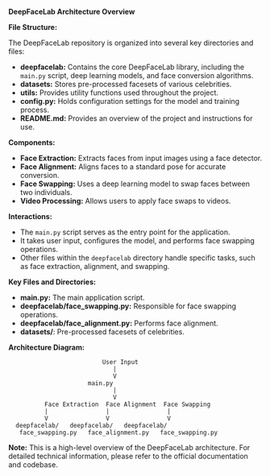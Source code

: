 **DeepFaceLab Architecture Overview**

**File Structure:**

The DeepFaceLab repository is organized into several key directories and files:

- **deepfacelab:** Contains the core DeepFaceLab library, including the `main.py` script, deep learning models, and face conversion algorithms.
- **datasets:** Stores pre-processed facesets of various celebrities.
- **utils:** Provides utility functions used throughout the project.
- **config.py:** Holds configuration settings for the model and training process.
- **README.md:** Provides an overview of the project and instructions for use.

**Components:**

- **Face Extraction:** Extracts faces from input images using a face detector.
- **Face Alignment:** Aligns faces to a standard pose for accurate conversion.
- **Face Swapping:** Uses a deep learning model to swap faces between two individuals.
- **Video Processing:** Allows users to apply face swaps to videos.

**Interactions:**

- The `main.py` script serves as the entry point for the application.
- It takes user input, configures the model, and performs face swapping operations.
- Other files within the `deepfacelab` directory handle specific tasks, such as face extraction, alignment, and swapping.

**Key Files and Directories:**

- **main.py:** The main application script.
- **deepfacelab/face_swapping.py:** Responsible for face swapping operations.
- **deepfacelab/face_alignment.py:** Performs face alignment.
- **datasets/**: Pre-processed facesets of celebrities.

**Architecture Diagram:**

```
                          User Input
                             |
                             V
                      main.py
                             |
                             V
          Face Extraction  Face Alignment  Face Swapping
          |                |                |
          V                V                V
  deepfacelab/   deepfacelab/   deepfacelab/
   face_swapping.py   face_alignment.py   face_swapping.py
```

**Note:** This is a high-level overview of the DeepFaceLab architecture. For detailed technical information, please refer to the official documentation and codebase.
